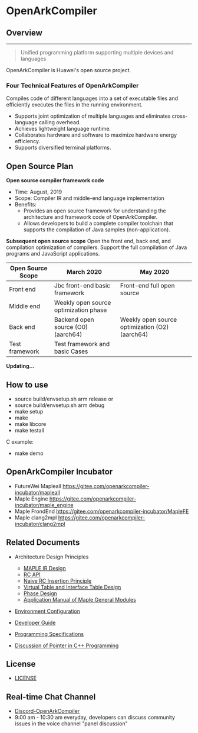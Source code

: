 # OpenArkCompiler

## Overview
-----------------
> Unified programming platform supporting multiple devices and languages

OpenArkCompiler is Huawei's open source project.

### Four Technical Features of OpenArkCompiler ###

Compiles code of different languages into a set of executable files and efficiently executes the files in the running environment.
- Supports joint optimization of multiple languages and eliminates cross-language calling overhead.
- Achieves lightweight language runtime.
- Collaborates hardware and software to maximize hardware energy efficiency.
- Supports diversified terminal platforms.

## Open Source Plan
**Open source compiler framework code**
- Time: August, 2019
- Scope: Compiler IR and middle-end language implementation
- Benefits:
   - Provides an open source framework for understanding the architecture and framework code of OpenArkCompiler.
   - Allows developers to build a complete compiler toolchain that supports the compilation of Java samples (non-application).

**Subsequent open source scope**
Open the front end, back end, and compilation optimization of compilers. Support the full compilation of Java programs and JavaScript applications.

|Open Source Scope|March 2020 |May 2020 |
| ------------ | -------------------|--------------------- |
|Front end| Jbc front-end basic framework | Front-end full open source |
|Middle end |Weekly open source optimization phase |       |
|Back end |Backend open source (O0) (aarch64)|Weekly open source optimization (O2) (aarch64)|
|Test framework|Test framework and basic Cases|     |

**Updating...**

## How to use
- source build/envsetup.sh arm release
  or
- source build/envsetup.sh arm debug
- make setup
- make
- make libcore
- make testall

C example:
- make demo

## OpenArkCompiler Incubator
- FutureWei Mapleall https://gitee.com/openarkcompiler-incubator/mapleall
- Maple Engine https://gitee.com/openarkcompiler-incubator/maple_engine
- Maple FrondEnd https://gitee.com/openarkcompiler-incubator/MapleFE
- Maple clang2mpl https://gitee.com/openarkcompiler-incubator/clang2mpl

## Related Documents

- Architecture Design Principles
   - [MAPLE IR Design](doc/en/MapleIRDesign.md)
   - [RC API](doc/en/RcApi.md)
   - [Naive RC Insertion Principle](doc/en/NaiveRcInsertionDescription.md)
   - [Virtual Table and Interface Table Design](doc/en/VtableItableDescription.md)
   - [Phase Design](doc/en/CompilerPhaseDescription.md)
   - [Application Manual of Maple General Modules](doc/en/DeveloperGuide4Utility.md)


- [Environment Configuration](doc/en/DevelopmentPreparation.md)

- [Developer Guide](doc/en/DeveloperGuide.md)

- [Programming Specifications](doc/en/ProgrammingSpecifications.md)

- [Discussion of Pointer in C++ Programming](doc/en/CPPCodingTalkAboutPointer.md)

## License
- [LICENSE](license/LICENSE)

## Real-time Chat Channel
- [Discord-OpenArkCompiler](https://discord.gg/CJeJWQXxMP)
- 9:00 am - 10:30 am everyday, developers can discuss community issues in the voice channel "panel discussion"
